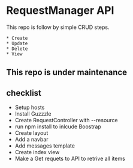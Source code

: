 # RequestManager API

This repo is follow by simple CRUD steps.

	* Create
	* Update
	* Delete
	* View

## This repo is under maintenance

## checklist

* Setup hosts
* Install Guzzzle
* Create RequestController with --resource
* run npm install to inlcude Boostrap
* Create layout
* Add a navbar
* Add messages template
* Create index view
* Make a Get requets to API to retrive all items
